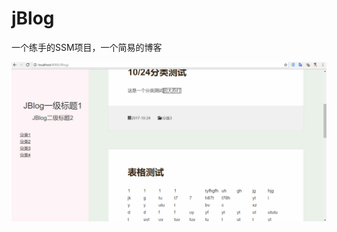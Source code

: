 # jBlog
一个练手的SSM项目，一个简易的博客

![Image text](https://github.com/ant2288/jBlog/blob/master/README_IMG/1.png)
